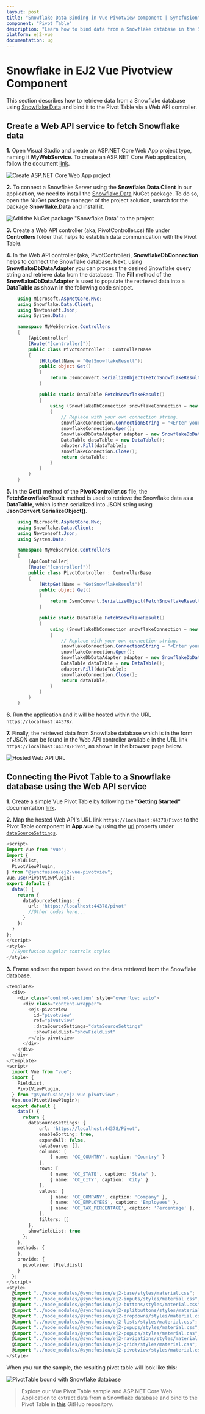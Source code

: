```yaml
---
layout: post
title: "Snowflake Data Binding in Vue Pivotview component | Syncfusion"
component: "Pivot Table"
description: "Learn how to bind data from a Snowflake database in the Syncfusion Vue Pivot Table of Syncfusion Essential JS 2 and more."
platform: ej2-vue
documentation: ug
---
```


# Snowflake in EJ2 Vue Pivotview Component

This section describes how to retrieve data from a Snowflake database using [Snowflake Data](https://www.nuget.org/packages/Snowflake.Data/#readme-body-tab) and bind it to the Pivot Table via a Web API controller.

## Create a Web API service to fetch Snowflake data

**1.** Open Visual Studio and create an ASP.NET Core Web App project type, naming it **MyWebService**. To create an ASP.NET Core Web application, follow the document [link](https://learn.microsoft.com/en-us/visualstudio/get-started/csharp/tutorial-aspnet-core?view=vs-2022).

![Create ASP.NET Core Web App project](../images/azure-asp-core-web-service-create.png)

**2.** To connect a Snowflake Server using the **Snowflake.Data.Client** in our application, we need to install the [Snowflake.Data](https://www.nuget.org/packages/Snowflake.Data/) NuGet package. To do so, open the NuGet package manager of the project solution, search for the package **Snowflake.Data** and install it.

![Add the NuGet package "Snowflake.Data" to the project](../images/snowflake-data-nuget-package-install.png)

**3.** Create a Web API controller (aka, PivotController.cs) file under **Controllers** folder that helps to establish data communication with the Pivot Table.

**4.** In the Web API controller (aka, PivotController), **SnowflakeDbConnection** helps to connect the Snowflake database. Next, using **SnowflakeDbDataAdapter** you can process the desired Snowflake query string and retrieve data from the database. The **Fill** method of the **SnowflakeDbDataAdapter** is used to populate the retrieved data into a **DataTable** as shown in the following code snippet.

```csharp
    using Microsoft.AspNetCore.Mvc;
    using Snowflake.Data.Client;
    using Newtonsoft.Json;
    using System.Data;

    namespace MyWebService.Controllers
    {
        [ApiController]
        [Route("[controller]")]
        public class PivotController : ControllerBase
        {
            [HttpGet(Name = "GetSnowflakeResult")]
            public object Get()
            {
                return JsonConvert.SerializeObject(FetchSnowflakeResult());
            }

            public static DataTable FetchSnowflakeResult()
            {
                using (SnowflakeDbConnection snowflakeConnection = new SnowflakeDbConnection())
                {
                    // Replace with your own connection string.
                    snowflakeConnection.ConnectionString = "<Enter your valid connection string here>";
                    snowflakeConnection.Open();
                    SnowflakeDbDataAdapter adapter = new SnowflakeDbDataAdapter("select * from CALL_CENTER", snowflakeConnection);
                    DataTable dataTable = new DataTable();
                    adapter.Fill(dataTable);
                    snowflakeConnection.Close();
                    return dataTable;
                }
            }
        }
    }

```

**5.** In the **Get()** method of the **PivotController.cs** file, the **FetchSnowflakeResult** method is used to retrieve the Snowflake data as a **DataTable**, which is then serialized into JSON string using **JsonConvert.SerializeObject()**.

```csharp
    using Microsoft.AspNetCore.Mvc;
    using Snowflake.Data.Client;
    using Newtonsoft.Json;
    using System.Data;

    namespace MyWebService.Controllers
    {
        [ApiController]
        [Route("[controller]")]
        public class PivotController : ControllerBase
        {
            [HttpGet(Name = "GetSnowflakeResult")]
            public object Get()
            {
                return JsonConvert.SerializeObject(FetchSnowflakeResult());
            }

            public static DataTable FetchSnowflakeResult()
            {
                using (SnowflakeDbConnection snowflakeConnection = new SnowflakeDbConnection())
                {
                    // Replace with your own connection string.
                    snowflakeConnection.ConnectionString = "<Enter your valid connection string here>";
                    snowflakeConnection.Open();
                    SnowflakeDbDataAdapter adapter = new SnowflakeDbDataAdapter("select * from CALL_CENTER", snowflakeConnection);
                    DataTable dataTable = new DataTable();
                    adapter.Fill(dataTable);
                    snowflakeConnection.Close();
                    return dataTable;
                }
            }
        }
    }

```

**6.** Run the application and it will be hosted within the URL `https://localhost:44378/`.

**7.** Finally, the retrieved data from Snowflake database which is in the form of JSON can be found in the Web API controller available in the URL link `https://localhost:44378/Pivot`, as shown in the browser page below.

![Hosted Web API URL](../images/snowflake-code-web-app.png)

## Connecting the Pivot Table to a Snowflake database using the Web API service

**1.** Create a simple Vue Pivot Table by following the **"Getting Started"** documentation [link](../getting-started).

**2.** Map the hosted Web API's URL link `https://localhost:44378/Pivot` to the Pivot Table component in **App.vue** by using the [url](https://helpej2.syncfusion.com/vue/documentation/api/pivotview/iDataOptions/#url) property under [`dataSourceSettings`](https://helpej2.syncfusion.com/vue/documentation/api/pivotview/#datasourcesettings/).

```ts
<script>
import Vue from "vue";
import {
  FieldList,
  PivotViewPlugin,
} from "@syncfusion/ej2-vue-pivotview";
Vue.use(PivotViewPlugin);
export default {
  data() {
    return {
      dataSourceSettings: {
        url: 'https://localhost:44378/pivot'
        //Other codes here...
      }
    };
  }
};
</script>
<style>
  //Syncfusion Angular controls styles
</style>

```

**3.** Frame and set the report based on the data retrieved from the Snowflake database.

```ts
<template>
  <div>
    <div class="control-section" style="overflow: auto">
      <div class="content-wrapper">
        <ejs-pivotview
          id="pivotview"
          ref="pivotview"
          :dataSourceSettings="dataSourceSettings"
          :showFieldList="showFieldList"
        ></ejs-pivotview>
      </div>
    </div>
  </div>
</template>
<script>
  import Vue from "vue";
  import {
    FieldList,
    PivotViewPlugin,
  } from "@syncfusion/ej2-vue-pivotview";
  Vue.use(PivotViewPlugin);
  export default {
    data() {
      return {
        dataSourceSettings: {
            url: 'https://localhost:44378/Pivot',
            enableSorting: true,
            expandAll: false,
            dataSource: [],
            columns: [
                { name: 'CC_COUNTRY', caption: 'Country' }
            ],
            rows: [
                { name: 'CC_STATE', caption: 'State' },
                { name: 'CC_CITY', caption: 'City' }
            ],
            values: [
                { name: 'CC_COMPANY', caption: 'Company' },
                { name: 'CC_EMPLOYEES', caption: 'Employees' },
                { name: 'CC_TAX_PERCENTAGE', caption: 'Percentage' },
            ],
            filters: []
        },
        showFieldList: true
      };
    },
    methods: {
    },
    provide: {
      pivotview: [FieldList]
    }
  };
</script>
<style>
  @import "../node_modules/@syncfusion/ej2-base/styles/material.css";
  @import "../node_modules/@syncfusion/ej2-inputs/styles/material.css";
  @import "../node_modules/@syncfusion/ej2-buttons/styles/material.css";
  @import "../node_modules/@syncfusion/ej2-splitbuttons/styles/material.css";
  @import "../node_modules/@syncfusion/ej2-dropdowns/styles/material.css";
  @import "../node_modules/@syncfusion/ej2-lists/styles/material.css";
  @import "../node_modules/@syncfusion/ej2-popups/styles/material.css";
  @import "../node_modules/@syncfusion/ej2-popups/styles/material.css";
  @import "../node_modules/@syncfusion/ej2-navigations/styles/material.css";
  @import "../node_modules/@syncfusion/ej2-grids/styles/material.css";
  @import "../node_modules/@syncfusion/ej2-pivotview/styles/material.css";
</style>

```

When you run the sample, the resulting pivot table will look like this:

![PivotTable bound with Snowflake database](../images/snowflake-data-binding.png)

> Explore our Vue Pivot Table sample and ASP.NET Core Web Application to extract data from a Snowflake database and bind to the Pivot Table in [this](https://github.com/SyncfusionExamples/how-to-bind-Snowflake-database-to-pivot-table) GitHub repository.